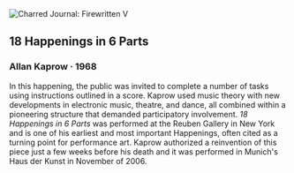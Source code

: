 <div class="artwork-of-the-day">
  <div class="container">
    <div class="img-wrapper">
      <img
        src="https://uploads3.wikiart.org/00199/images/allan-kaprow/18-happenings-in-6-parts.jpg"
        alt="Charred Journal: Firewritten V" />
    </div>
    <div class="artwork-detail">
      <div class="artwork-origin"> 
        <h2 class="artwork-name">18 Happenings in 6 Parts</h2>
        <h3 class="artist">
          Allan Kaprow
                    ·  1968
        </h3>
      </div>
      <p class="description">
        <span class="artwork-description-text ng-binding" ng-bind-html="viewModel.ArtworkOfTheDay.Description | unsafe">In this happening, the public was invited to complete a number of tasks using instructions outlined in a score. Kaprow used music theory with new developments in electronic music, theatre, and dance, all combined within a pioneering structure that demanded participatory involvement. <i>18 Happenings in 6 Parts</i> was performed at the Reuben Gallery in New York and is one of his earliest and most important Happenings, often cited as a turning point for performance art. Kaprow authorized a reinvention of this piece just a few weeks before his death and it was performed in Munich's Haus der Kunst in November of 2006.</span>
                        <div class="text-shadow-container" ng-show="showShadow" style=""></div>
      </p>
    </div>
  </div>

</div>
